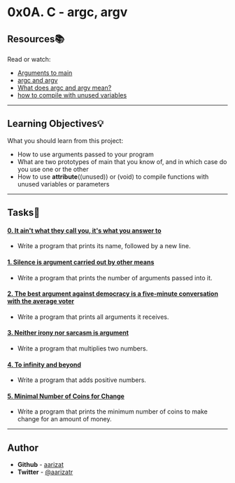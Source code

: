 # 0x0A. C - argc, argv

## Resources:books:
Read or watch:
* [Arguments to main](https://intranet.hbtn.io/rltoken/9qSBELMTQW1ldB0yGS6VZQ)
* [argc and argv](https://intranet.hbtn.io/rltoken/WL2UmZcO4fWhIgW-a1vePg)
* [What does argc and argv mean?](https://intranet.hbtn.io/rltoken/hWES8SJFzZJeWm0bBC5v8A)
* [how to compile with unused variables](https://intranet.hbtn.io/rltoken/k7iIVMXLkWDm2D2ATHb6xw)

---
## Learning Objectives:bulb:
What you should learn from this project:

* How to use arguments passed to your program
* What are two prototypes of main that you know of, and in which case do you use one or the other
* How to use __attribute__((unused)) or (void) to compile functions with unused variables or parameters

---

## Tasks:pencil:

#### [0. It ain't what they call you, it's what you answer to](./0-whatsmyname.c)
* Write a program that prints its name, followed by a new line.


#### [1. Silence is argument carried out by other means](./1-args.c)
* Write a program that prints the number of arguments passed into it.


#### [2. The best argument against democracy is a five-minute conversation with the average voter](./2-args.c)
* Write a program that prints all arguments it receives.


#### [3. Neither irony nor sarcasm is argument](./3-mul.c)
* Write a program that multiplies two numbers.


#### [4. To infinity and beyond](./4-add.c)
* Write a program that adds positive numbers.


#### [5. Minimal Number of Coins for Change](./100-change.c)
* Write a program that prints the minimum number of coins to make change for an amount of money.

---

## Author
* **Github** - [aarizat](https://github.com/aarizat)
* **Twitter** - [@aarizatr](https://twitter.com/aarizatr)
